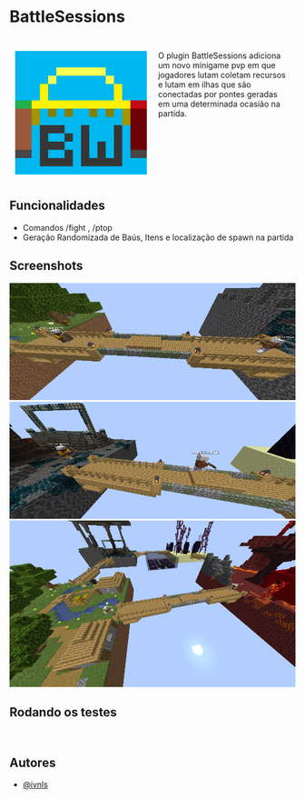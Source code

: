 
# BattleSessions

<div style="display: flex;">
    <div style="flex: 50%; padding: 10px;">
        <img src="images/bw-logo.png" alt="Logo" width="250"/>
    </div>
    <div style="flex: 50%; padding: 10px;">
        <p>O plugin BattleSessions adiciona um novo minigame pvp em que jogadores lutam coletam recursos e lutam em ilhas que são conectadas por pontes geradas em uma determinada ocasião na partida.</p>
    </div>
</div>

## Funcionalidades

- Comandos /fight <Modo de jogo>, /ptop <Modo de jogo> <Quantidade de players listadps>
- Geração Randomizada de Baús, Itens e localização de spawn na partida


## Screenshots

![App Screenshot](images/1.png)
![App Screenshot](images/2.png)
![App Screenshot](images/5.png)


## Rodando os testes


```bash
  
```


## Autores

- [@ivnls](https://www.github.com/ivnls)

